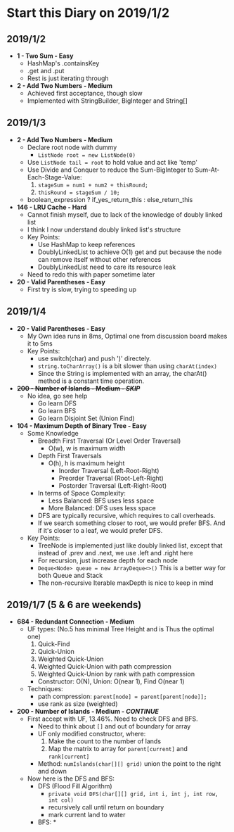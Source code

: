 # Start this Diary on 2019/1/2

## 2019/1/2

* **1 - Two Sum - Easy**
  * HashMap's .containsKey
  * .get and .put
  * Rest is just iterating through
* **2 - Add Two Numbers - Medium**
  * Achieved first acceptance, though slow
  * Implemented with StringBuilder, BigInteger and String[]

## 2019/1/3

* **2 - Add Two Numbers - Medium**
  * Declare root node with dummy
    * `ListNode root = new ListNode(0)`
  * Use `ListNode tail = root` to hold value and act like 'temp'
  * Use Divide and Conquer to reduce the Sum-BigInteger to Sum-At-Each-Stage-Value:
    1. `stageSum = num1 + num2 + thisRound;`
    2. `thisRound = stageSum / 10;`
  * boolean_expression ? if_yes_return_this : else_return_this
* **146 - LRU Cache - Hard**
  * Cannot finish myself, due to lack of the knowledge of doubly linked list
  * I think I now understand doubly linked list's structure
  * Key Points:
    * Use HashMap to keep references
    * DoublyLinkedList to achieve O(1) get and put because the node can remove itself without other references
    * DoublyLinkedList need to care its resource leak
  * Need to redo this with paper sometime later
* **20 - Valid Parentheses - Easy**
  * First try is slow, trying to speeding up

## 2019/1/4

* **20 - Valid Parentheses - Easy**
  * My Own idea runs in 8ms, Optimal one from discussion board makes it to 5ms
  * Key Points:
    * use switch(char) and push ')' directely.
    * `string.toCharArray()` is a bit slower than using `charAt(index)`
    * Since the String is implemented with an array, the charAt() method is a constant time operation.
* ~~**200 - Number of Islands - Medium - *SKIP***~~
  * No idea, go see help
    * Go learn DFS
    * Go learn BFS
    * Go learn Disjoint Set (Union Find)
* **104 - Maximum Depth of Binary Tree - Easy**
  * Some Knowledge
    * Breadth First Traversal (Or Level Order Traversal)
      * O(w), w is maximum width
    * Depth First Traversals
      * O(h), h is maximum height
        * Inorder Traversal (Left-Root-Right)
        * Preorder Traversal (Root-Left-Right)
        * Postorder Traversal (Left-Right-Root)
    * In terms of Space Complexity:
      * Less Balanced: BFS uses less space
      * More Balanced: DFS uses less space
    * DFS are typically recursive, which requires to call overheads.
    * If we search something closer to root, we would prefer BFS. And if it's closer to a leaf, we would prefer DFS.
  * Key Points:
    * TreeNode is implemented just like doubly linked list, except that instead of .prev and .next, we use .left and .right here
    * For recursion, just increase depth for each node
    * `Deque<Node> queue = new ArrayDeque<>()` This is a better way for both Queue and Stack
    * The non-recursive Iterable maxDepth is nice to keep in mind

## 2019/1/7 (5 & 6 are weekends)

* **684 - Redundant Connection - Medium**
  * UF types: (No.5 has minimal Tree Height and is Thus the optimal one)
    1. Quick-Find
    2. Quick-Union
    3. Weighted Quick-Union
    4. Weighted Quick-Union with path compression
    5. Weighted Quick-Union by rank with path compression
    * Constructor: O(N), Union: O(near 1), Find O(near 1)
  * Techniques:
    * path compression: `parent[node] = parent[parent[node]];`
    * use rank as size (weighted)
* **200 - Number of Islands - Medium - *CONTINUE***
  * First accept with UF, 13.46%. Need to check DFS and BFS.
    * Need to think about `[]` and out of boundary for array
    * UF only modified constructor, where:
      1. Make the count to the number of lands
      2. Map the matrix to array for `parent[current]` and `rank[current]`
    * Method: `numIslands(char[][] grid)` union the point to the right and down
  * Now here is the DFS and BFS:
    * DFS (Flood Fill Algorithm)
      * `private void DFS(char[][] grid, int i, int j, int row, int col)`
      * recursively call until return on boundary
      * mark current land to water
    * BFS:
      * 